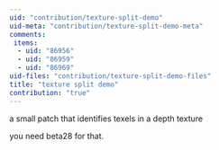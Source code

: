 ```yaml
---
uid: "contribution/texture-split-demo"
uid-meta: "contribution/texture-split-demo-meta"
comments: 
 items: 
  - uid: "86956"
  - uid: "86959"
  - uid: "86969"
uid-files: "contribution/texture-split-demo-files"
title: "texture split demo"
contribution: "true"
---
```


a small patch that identifies texels in a depth texture

you need beta28 for that.